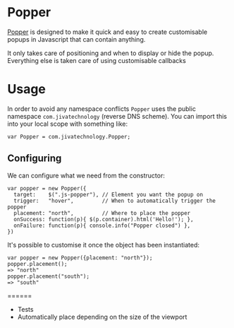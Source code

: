 Popper
========

[Popper](http://github.com/theozaurus/popper) is designed to make it quick and
easy to create customisable popups in Javascript that can contain anything.

It only takes care of positioning and when to display or hide the popup.
Everything else is taken care of using customisable callbacks

Usage
=====

In order to avoid any namespace conflicts `Popper` uses the public namespace
`com.jivatechnology` (reverse DNS scheme). You can import this into your local
scope with something like:

    var Popper = com.jivatechnology.Popper;

## Configuring

We can configure what we need from the constructor:

    var popper = new Popper({
      target:    $(".js-popper"), // Element you want the popup on
      trigger:   "hover",         // When to automatically trigger the popper
      placement: "north",         // Where to place the popper
      onSuccess: function(p){ $(p.container).html('Hello!'); },
      onFailure: function(p){ console.info("Popper closed") },
    })

It's possible to customise it once the object has been instantiated:

    var popper = new Popper({placement: "north"});
    popper.placement();
    => "north"
    popper.placement("south");
    => "south"

======

- Tests
- Automatically place depending on the size of the viewport
